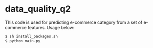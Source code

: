 # data_quality_q2

This code is used for predicting e-commerce category from a set of e-commerce features. Usage below:
```sh
$ sh install_packages.sh
$ python main.py
```